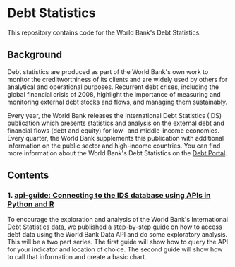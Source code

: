 # Debt Statistics
This repository contains code for the World Bank's Debt Statistics.

## Background
Debt statistics are produced as part of the World Bank's own work to monitor the creditworthiness of its clients and are widely used by others for analytical and operational purposes. Recurrent debt crises, including the global financial crisis of 2008, highlight the importance of measuring and monitoring external debt stocks and flows, and managing them sustainably.


Every year, the World Bank releases the International Debt Statistics (IDS) publication which presents statistics and analysis on the external debt and financial flows (debt and equity) for low- and middle-income economies. Every quarter, the World Bank supplements this publication with additional information on the public sector and high-income countries. You can find more information about the World Bank's Debt Statistics on the [Debt Portal](http://datatopics.worldbank.org/debt/).

## Contents
### 1. [api-guide: Connecting to the IDS database using APIs in Python and R](https://github.com/worldbank/debt-data/tree/master/api-guide)

To encourage the exploration and analysis of the World Bank's International Debt Statistics data, we published a step-by-step guide on how to access debt data using the World Bank Data API and do some exploratory analysis. This will be a two part series. The first guide will show how to query the API for your indicator and location of choice. The second guide will show how to call that information and create a basic chart.
